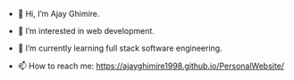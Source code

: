 - 👋 Hi, I’m Ajay Ghimire.
- 👀 I’m interested in web development.
- 🌱 I’m currently learning full stack software engineering.

- 📫 How to reach me: https://ajayghimire1998.github.io/PersonalWebsite/

<!---
AjayGhimire1998/AjayGhimire1998 is a ✨ special ✨ repository because its `README.md` (this file) appears on your GitHub profile.
You can click the Preview link to take a look at your changes.
--->
